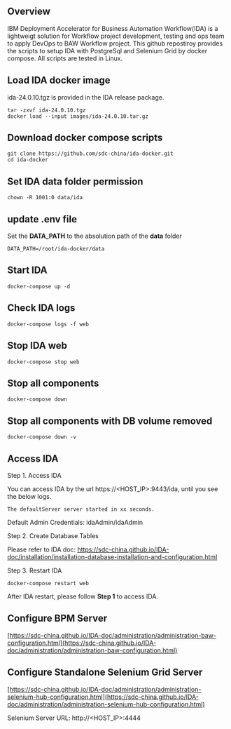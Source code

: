 ## Overview

IBM Deployment Accelerator for Business Automation Workflow(IDA) is a lightweigt solution for Workflow project development, testing and ops team to apply DevOps to BAW Workflow project. This github repostiroy provides the scripts to setup IDA with PostgreSql and Selenium Grid by docker compose. All scripts are tested in Linux.

## Load IDA docker image

ida-24.0.10.tgz is provided in the IDA release package.

```
tar -zxvf ida-24.0.10.tgz
docker load --input images/ida-24.0.10.tar.gz
```

## Download docker compose scripts

```
git clone https://github.com/sdc-china/ida-docker.git
cd ida-docker
```

## Set IDA data folder permission

```
chown -R 1001:0 data/ida
```

## update .env file

Set the **DATA_PATH** to the absolution path of the **data** folder

```
DATA_PATH=/root/ida-docker/data
```

## Start IDA

```
docker-compose up -d
```

## Check IDA logs

```
docker-compose logs -f web
```

## Stop IDA web

```
docker-compose stop web
```

## Stop all components

```
docker-compose down
```

## Stop all components with DB volume removed

```
docker-compose down -v
```

## Access IDA

Step 1. Access IDA

You can access IDA by the url https://<HOST_IP>:9443/ida, until you see the below logs.

```
The defaultServer server started in xx seconds.
```

Default Admin Credentials: idaAdmin/idaAdmin


Step 2. Create Database Tables

Please refer to IDA doc: https://sdc-china.github.io/IDA-doc/installation/installation-database-installation-and-configuration.html

Step 3. Restart IDA 

```
docker-compose restart web
```

After IDA restart, please follow **Step 1** to access IDA.

## Configure BPM Server

[https://sdc-china.github.io/IDA-doc/administration/administration-baw-configuration.html](https://sdc-china.github.io/IDA-doc/administration/administration-baw-configuration.html)

## Configure Standalone Selenium Grid Server

[https://sdc-china.github.io/IDA-doc/administration/administration-selenium-hub-configuration.html](https://sdc-china.github.io/IDA-doc/administration/administration-selenium-hub-configuration.html)

Selenium Server URL: http://<HOST_IP>:4444
